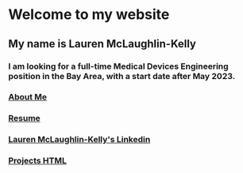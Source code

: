 # Welcome to my website
 
## My name is **Lauren McLaughlin-Kelly** 



### I am looking for a full-time Medical Devices Engineering position in the Bay Area, with a start date after May 2023.

### [About Me](https://lmmk416.github.io/AboutMe.pdf)

### [Resume](https://Lmmk416.github.io/resume.html.pdf)

### [Lauren McLaughlin-Kelly's Linkedin](http://www.linkedin.com/in/lauren-mclaughlin-kelly)

### [Projects HTML](https://Lmmk416.github.io/projects.html)



